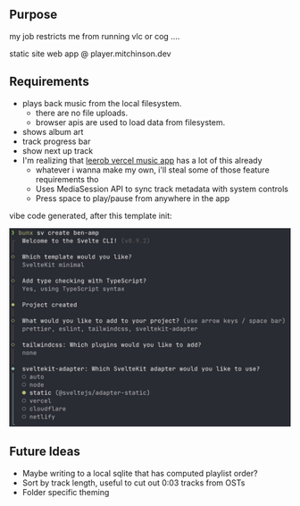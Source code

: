 ## Purpose

my job restricts me from running vlc or cog ....

static site web app @ player.mitchinson.dev

## Requirements

- plays back music from the local filesystem.
    - there are no file uploads.
    - browser apis are used to load data from filesystem.
- shows album art
- track progress bar
- show next up track
- I'm realizing that [leerob vercel music app](https://github.com/leerob/next-music-player) has a lot of this already
  - whatever i wanna make my own, i'll steal some of those feature requirements tho
  - Uses MediaSession API to sync track metadata with system controls
  - Press space to play/pause from anywhere in the app

vibe code generated, after this template init:

![](init.jpg)

## Future Ideas

- Maybe writing to a local sqlite that has computed playlist order?
- Sort by track length, useful to cut out 0:03 tracks from OSTs
- Folder specific theming
